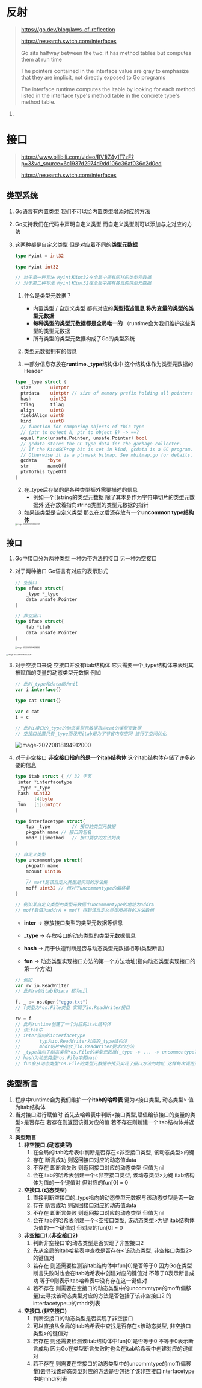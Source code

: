 # 反射

> https://go.dev/blog/laws-of-reflection
>
> https://research.swtch.com/interfaces
>
> Go sits halfway between the two: it has method tables but computes them at run time
>
> The pointers contained in the interface value are gray to emphasize that they are implicit, not directly exposed to Go programs
>
> The interface runtime computes the itable by looking for each method listed in the interface type's method table in the concrete type's method table.

1. 



# 接口

> https://www.bilibili.com/video/BV1iZ4y1T7zF?p=3&vd_source=6c1937d2974d9dd106c36af036c2d0ed
>
> https://research.swtch.com/interfaces

## 类型系统

1. Go语言有内置类型 我们不可以给内置类型增添对应的方法

2. Go支持我们在代码中声明自定义类型 而自定义类型则可以添加与之对应的方法

3. 这两种都是自定义类型 但是对应着不同的**类型元数据**

   ```go
   type Myint = int32
   
   type Myint int32
   
   // 对于第一种写法 Myint和int32在全局中拥有同样的类型元数据
   // 对于第二种写法 Myint和int32在全局中拥有各自的类型元数据
   ```

   1. 什么是类型元数据？

      - 内置类型  / 自定义类型 都有对应的**类型描述信息** **称为变量的类型的类型元数据**
      - **每种类型的类型元数据都是全局唯一的** （runtime会为我们维护这些类型的类型元数据
      - 所有类型的类型元数据构成了Go的类型系统

   2.  类型元数据拥有的信息

      1. 一部分信息存放在**runtime._type**结构体中 这个结构体作为类型元数据的Header

      ```go
      type _type struct {
      	size       uintptr
      	ptrdata    uintptr // size of memory prefix holding all pointers
      	hash       uint32
      	tflag      tflag
      	align      uint8
      	fieldAlign uint8
      	kind       uint8
      	// function for comparing objects of this type
      	// (ptr to object A, ptr to object B) -> ==?
      	equal func(unsafe.Pointer, unsafe.Pointer) bool
      	// gcdata stores the GC type data for the garbage collector.
      	// If the KindGCProg bit is set in kind, gcdata is a GC program.
      	// Otherwise it is a ptrmask bitmap. See mbitmap.go for details.
      	gcdata    *byte
      	str       nameOff
      	ptrToThis typeOff
      }
      ```

      2. 在_type后存储的是各种类型额外需要描述的信息
         - 例如一个[]string的类型元数据 除了其本身作为字符串切片的类型元数据外 还存放着指向string类型的类型元数据的指针
      3. 如果该类型是自定义类型 那么在之后还存放有一个**uncommon type结构体**

      <img src="C:\Users\zyb\AppData\Roaming\Typora\typora-user-images\image-20220818180353705.png" alt="image-20220818180353705" style="zoom:33%;" />

   

## 接口

1. Go中接口分为两种类型 一种为带方法的接口 另一种为空接口

2. 对于两种接口 Go语言有对应的表示形式

   ```go
   // 空接口
   type eface struct{
       _type *_type
       data unsafe.Pointer
   }
   
   // 非空接口
   type iface struct{
       tab *itab
       data unsafe.Pointer
   }
   ```

   <img src="C:\Users\zyb\AppData\Roaming\Typora\typora-user-images\image-20220818194319339.png" alt="image-20220818194319339" style="zoom: 33%;" />

<img src="C:\Users\zyb\AppData\Roaming\Typora\typora-user-images\image-20220818180922536.png" alt="image-20220818180922536" style="zoom: 33%;" />

3. 对于空接口来说 空接口并没有itab结构体 它只需要一个_type结构体来表明其被赋值的变量的动态类型元数据 例如

   ```go
   // 此时_type和data都为nil
   var i interface{}
   
   type cat struct{}
   
   var c cat
   i = c
   
   // 此时i接口的_type的动态类型元数据指向cat的类型元数据
   // 空接口设置只有_type而没用itab是为了节省内存空间 进行了空间优化
   ```

   ![image-20220818194912000](C:\Users\zyb\AppData\Roaming\Typora\typora-user-images\image-20220818194912000.png)

4. 对于非空接口 **非空接口指向的是一个itab结构体** 这个itab结构体存储了许多必要的信息

   ```go
   type itab struct { // 32 字节
   	inter *interfacetype
   	_type *_type
   	hash  uint32
   	_     [4]byte
   	fun   [1]uintptr
   }
   
   type interfacetype struct{
       typ _type		// 接口的类型元数据
       pkgpath name	// 接口的包名
       mhdr []imethod 	// 接口要求的方法列表
   }
   
   // 自定义类型
   type uncommontype struct{
       pkgpath name
       mcount uint16
       _
       // moff是该自定义类型是实现的方法集
       moff uint32 // 相对于uncommontype的偏移量
   }
   
   // 例如某自定义类型的类型元数据中uncommontype的地址为addrA
   // moff数值为addrA + moff 得到该自定义类型所拥有的方法数组
   ```

   - **inter**   ->   存放接口类型的类型元数据等信息

   - **_type**  ->   存放接口的动态类型的类型元数据信息

   - **hash**   ->  用于快速判断是否与动态类型元数据相等(类型断言)

   - **fun**      ->  动态类型实现接口方法的第一个方法地址(指向动态类型实现接口的第一个方法)

     

   ```go
   // 例如
   var rw io.ReadWriter
   // 此时rw的itab和data 都为nil
   
   f, _ := os.Open("eggo.txt")
   // f类型为*os.File类型 实现了io.ReadWriter接口
   
   rw = f
   // 此时runtime创建了一个对应的itab结构体
   // 该itab中
   // inter指向的interfacetype 
   //		typ为io.ReadWriter对应的_type结构体
   // 		mhdr切片中存放了io.ReadWriter要求的方法
   // _type指向了动态类型*os.File的类型元数据(_type -> ... -> uncommontype)
   // hash为动态类型*os.File中的hash 
   // fun会从动态类型*os.File的类型元数据中拷贝实现了接口方法的地址 这样每次调用这些方法可以减少查找实现接口方法的时间
   ```

   

## 类型断言

1. 程序中runtime会为我们维护一个**itab的哈希表** 键为<接口类型, 动态类型> 值为itab结构体
2. 当对接口进行赋值时 首先去哈希表中判断<接口类型,赋值给该接口的变量的类型>是否存在 若存在则返回该键对应的值 若不存在则新建一个itab结构体并返回
3. **类型断言**
   1. **非空接口.(动态类型)**
      1. 在全局的itab哈希表中判断是否存在<非空接口类型, 该动态类型>的键 
      2. 存在 断言成功 则返回接口对应的动态值data
      3. 不存在 即断言失败 则返回接口对应的动态类型 但值为nil
      4. 会在itab的哈希表创建一个<非空接口类型, 该动态类型>为键 itab结构体为值的一个键值对 但对应的fun[0] = 0
   2. **空接口.(动态类型)**
      1. 直接判断空接口的_type指向的动态类型元数据与该动态类型是否一致
      2. 存在 断言成功 则返回接口对应的动态值data
      3. 不存在 即断言失败 则返回接口对应的动态类型 但值为nil
      4. 会在itab的哈希表创建一个<空接口类型, 该动态类型>为键 itab结构体为值的一个键值对 但对应的fun[0] = 0
   3. **非空接口1.(非空接口2)**
      1. 判断非空接口1的动态类型是否实现了非空接口2
      2. 先从全局的itab哈希表中查找是否存在<该动态类型, 非空接口类型2>的键值对 
      3. 若存在 则还需要检测该itab结构体中fun[0]是否等于0 因为Go在类型断言失败时也会在itab哈希表中创建对应的键值对 不等于0表示断言成功 等于0则表示itab哈希表中没有存在这一键值对
      4. 若不存在 则需要在空接口的动态类型中的uncommtype的moff(偏移量)去寻找该动态类型对应的方法是否包括了该非空接口2 的interfacetype中的mhdr列表
   4. **空接口.(非空接口)**
      1. 判断空接口的动态类型是否实现了非空接口
      2. 可以直接从全局的itab哈希表中查找是否存在<该动态类型, 非空接口类型>的键值对 
      3. 若存在 则还需要检测该itab结构体中fun[0]是否等于0 不等于0表示断言成功 因为Go在类型断言失败时也会在itab哈希表中创建对应的键值对
      4. 若不存在 则需要在空接口的动态类型中的uncommtype的moff(偏移量)去寻找该动态类型对应的方法是否包括了该非空接口interfacetype中的mhdr列表